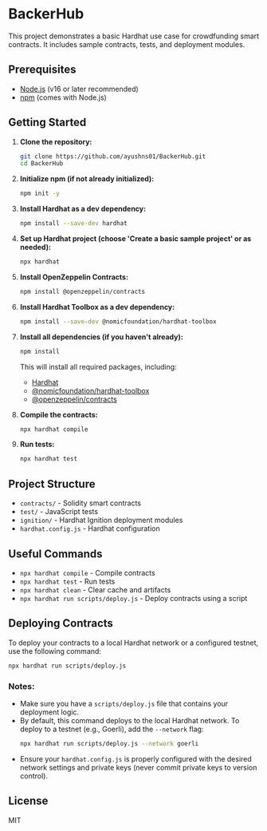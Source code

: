 # BackerHub

This project demonstrates a basic Hardhat use case for crowdfunding smart contracts. It includes sample contracts, tests, and deployment modules.

## Prerequisites

- [Node.js](https://nodejs.org/) (v16 or later recommended)
- [npm](https://www.npmjs.com/) (comes with Node.js)

## Getting Started

1. **Clone the repository:**

   ```sh
   git clone https://github.com/ayushns01/BackerHub.git
   cd BackerHub
   ```

2. **Initialize npm (if not already initialized):**

   ```sh
   npm init -y
   ```

3. **Install Hardhat as a dev dependency:**

   ```sh
   npm install --save-dev hardhat
   ```

4. **Set up Hardhat project (choose 'Create a basic sample project' or as needed):**

   ```sh
   npx hardhat
   ```

5. **Install OpenZeppelin Contracts:**

   ```sh
   npm install @openzeppelin/contracts
   ```

6. **Install Hardhat Toolbox as a dev dependency:**

   ```sh
   npm install --save-dev @nomicfoundation/hardhat-toolbox
   ```

7. **Install all dependencies (if you haven't already):**

   ```sh
   npm install
   ```

   This will install all required packages, including:

   - [Hardhat](https://hardhat.org/)
   - [@nomicfoundation/hardhat-toolbox](https://github.com/NomicFoundation/hardhat-toolbox)
   - [@openzeppelin/contracts](https://github.com/OpenZeppelin/openzeppelin-contracts)

8. **Compile the contracts:**

   ```sh
   npx hardhat compile
   ```

9. **Run tests:**
   ```sh
   npx hardhat test
   ```

## Project Structure

- `contracts/` - Solidity smart contracts
- `test/` - JavaScript tests
- `ignition/` - Hardhat Ignition deployment modules
- `hardhat.config.js` - Hardhat configuration

## Useful Commands

- `npx hardhat compile` - Compile contracts
- `npx hardhat test` - Run tests
- `npx hardhat clean` - Clear cache and artifacts
- `npx hardhat run scripts/deploy.js` - Deploy contracts using a script

## Deploying Contracts

To deploy your contracts to a local Hardhat network or a configured testnet, use the following command:

```sh
npx hardhat run scripts/deploy.js
```

### Notes:

- Make sure you have a `scripts/deploy.js` file that contains your deployment logic.
- By default, this command deploys to the local Hardhat network. To deploy to a testnet (e.g., Goerli), add the `--network` flag:
  ```sh
  npx hardhat run scripts/deploy.js --network goerli
  ```
- Ensure your `hardhat.config.js` is properly configured with the desired network settings and private keys (never commit private keys to version control).

## License

MIT
